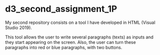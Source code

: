 # d3_second_assignment_1P
My second repository consists on a tool I have developed in HTML (Visual Studio 2019).

This tool allows the user to write several paragraphs (texts) as inputs and they start appearing on the screen. Also, the user can turn these paragraphs into red or blue paragraphs, with two buttons.

